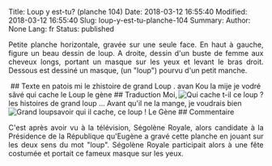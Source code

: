 Title: Loup y est-tu? (planche 104)
Date: 2018-03-12 16:55:40
Modified: 2018-03-12 16:55:40
Slug: loup-y-est-tu-planche-104
Summary: 
Author: None
Lang: fr
Status: published

<p style="text-align:justify;">Petite planche  horizontale, gravée sur une seule face. En haut à gauche, figure un beau dessin de loup. A droite, dessin d'un buste de femme aux cheveux longs, portant un masque sur les yeux et levant le bras droit. Dessous est dessiné un masque, (un "loup") pourvu d'un petit manche.</p>
<img style="float: center;" alt="" src="{static}/images/planche_104.png">
## Texte en patois
mi  le  zhistoire  de  grand  Loup .  avan  Kou  la  mije  je  vodré  sâvé  qui  cache  le  Loup         le  gène
<img style="float: right;" alt="Qui cache t-il ce loup ?" src="{static}/images/planche_104_femme.png">
## Traduction
Moi, les histoires de grand loup ... Avant qu'il ne la mange, je voudrais bien savoir qui il cache, ce loup  !
   Le Gène
<img style="float: left;" alt="Grand loup" src="{static}/images/planche_104_loup.png">
## Commentaire
<p style="text-align:justify;">C'est après avoir vu à la télévision, Ségolène Royale, alors candidate à la Présidence de la République qu'Eugène a gravé cette planche en jouant sur les deux sens du mot "loup". Ségolène Royale participait alors à une fête costumée et portait ce fameux masque sur les yeux.</p>


